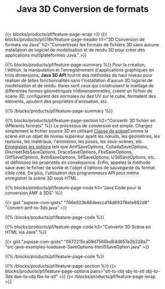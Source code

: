 ﻿---
title: Java 3D Conversion de formats
url: /fr/java/conversion/
description: Convertir 3D formats amf 3ds amf ase att dae drc dxf fbx gltf jt obj ply rvm stl u3d usdz usd vrml x avec quelques lignes de code Java via la bibliothèque Java.
---
{{< blocks/products/pf/feature-page-wrap >}}
{{< blocks/products/pf/i18n/feature-page-header h1="3D Conversion de formats via Java" h2="Convertissez les formats de fichiers 3D sans aucune installation de logiciel de modélisation et de rendu 3D pour créer des applications multiplateformes Java." >}}

{{% blocks/products/pf/feature-page-summary %}}
Pour la création, l'édition, la manipulation et l'enregistrement d'applications graphiques en trois dimensions, **Java 3D API** fournit des méthodes de haut niveau pour réaliser de telles fonctionnalités sans l'installation d'aucun 3D logiciel de modélisation et de rendu. Rares sont ceux qui construisent le maillage de différentes formes géométriques tridimensionnelles, créent un fichier de scène 3D, configurent des normales ou des UV sur le cube, formatent des éléments, ajoutent des propriétés d'animation, etc. 

{{% /blocks/products/pf/feature-page-summary %}}

{{% blocks/products/pf/feature-page-section h2="Convertir 3D fichier en différents formats" %}}
Le processus de conversion est simple. Chargez simplement le fichier source 3D en utilisant [Classe de scène](https://apireference.aspose.com/3d/java/com.aspose.threed/Scene)Comme la scène est un objet de niveau supérieur ayant les nœuds, les géométries, les textures, les matériaux, l'animation, les poses, les sous-scènes, etc. [Enregistrer les options](https://apireference.aspose.com/3d/java/com.aspose.threed/SaveOptions) tels que AmfSaveOptions, ColladaSaveOptions, Discreet3dsSaveOptions, DracoSaveOptions, FbxSaveOptions, GltfSaveOptions, RvmSaveOptions, StlSaveOptions, U3dSaveOptions, etc. et définissez les propriétés en conséquence. Enfin, appelez la méthode save avec le fichier de sortie et l'objet d'options de sauvegarde du format cible créé. De plus, l'utilisation des programmeurs API peut même enregistrer la scène 3D sous HTML.


{{% blocks/products/pf/feature-page-code h3="Java Code pour la conversion AMF à 3DS" %}}

{{< gist "aspose-com-gists" "766e923b86deeccd14d69376efe862d8" "convert-amf-to-3ds.java" >}}

{{% /blocks/products/pf/feature-page-code %}}


{{% blocks/products/pf/feature-page-code h3="Convertir 3D Scène en HTML via Java" %}}

{{< gist "aspose-com-gists" "0672215ca08d7566bd64d657e2b228a7" "src-java-examples-loadsave-SaveOptions-html5SaveOption.java" >}}

{{% /blocks/products/pf/feature-page-code %}}

{{% /blocks/products/pf/feature-page-section %}}
{{< blocks/products/pf/feature-page-options pairs="stl-to-obj obj-to-stl obj-to-3ds dae-to-obj fbx-to-stl" >}}
{{< /blocks/products/pf/feature-page-wrap >}}
